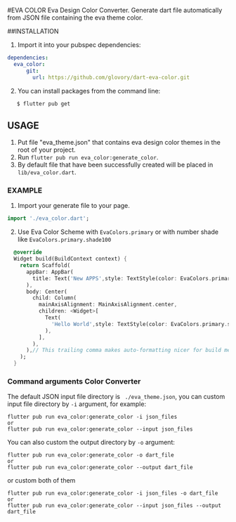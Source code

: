 #EVA COLOR
Eva Design Color Converter.
Generate dart file automatically from JSON file containing the eva theme color.

##INSTALLATION
1. Import it into your pubspec dependencies:

```yaml
dependencies:
  eva_color:
      git:
        url: https://github.com/glovory/dart-eva-color.git
```
2. You can install packages from the command line:

```bash
   $ flutter pub get
```
## USAGE
1. Put file "eva_theme.json" that contains eva design color themes in the root of your project.
2. Run `flutter pub run eva_color:generate_color`.
3. By default file that have been successfully created will be placed in `lib/eva_color.dart`.

### EXAMPLE
1. Import your generate file to your page.
```dart
import './eva_color.dart';
```
2. Use Eva Color Scheme with `EvaColors.primary` or with number shade like `EvaColors.primary.shade100`
```dart
  @override
  Widget build(BuildContext context) {
    return Scaffold(
      appBar: AppBar(
        title: Text('New APPS',style: TextStyle(color: EvaColors.primary)),
      ),
      body: Center(
        child: Column(
          mainAxisAlignment: MainAxisAlignment.center,
          children: <Widget>[
            Text(
              'Hello World',style: TextStyle(color: EvaColors.primary.shade100),
            ),
          ],
        ),
      ),// This trailing comma makes auto-formatting nicer for build methods.
    );
  }

```
###  Command arguments Color Converter

The default JSON input file directory is ` ./eva_theme.json`,
you can custom input file directory by `-i` argument, for example:

```shell
flutter pub run eva_color:generate_color -i json_files
or
flutter pub run eva_color:generate_color --input json_files
```

You can also custom the output directory by `-o` argument:

```shell
flutter pub run eva_color:generate_color -o dart_file
or
flutter pub run eva_color:generate_color --output dart_file
```
or custom both of them

```shell
flutter pub run eva_color:generate_color -i json_files -o dart_file
or
flutter pub run eva_color:generate_color --input json_files --output dart_file
```

